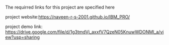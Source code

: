The requirred links for this project are specified here


project website:https://naveen-r-s-2001.github.io/IBM_PRO/

project demo link: https://drive.google.com/file/d/1g3tmdVj_axxfV7QzeN05KnuwWDONMl_a/view?usp=sharing
